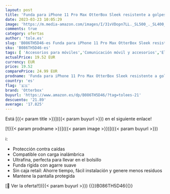 ```yaml
---
layout: post
title: 'Funda para iPhone 11 Pro Max OtterBox Sleek resistente a golpes y caídas Ultra-fina  Protectora Testada con los estándares Militares anticaídas  Transparente  Sin Pack Retail'
date: 2023-03-23 10:05:29
image: 'https://m.media-amazon.com/images/I/31vVDopn7LL._SL500_._SL400_.jpg'
comments: true
category: ofertas
author: 'tole.es'
slug: 'B086TH5D46-es Funda para iPhone 11 Pro Max OtterBox Sleek resistente a...'
sku: 'B086TH5D46-es'
tags: [ 'Accesorios para móviles','Comunicación móvil y accesorios','Electrónica','Fundas y carcasas para teléfonos móviles','iphone','otterbox','🇪🇸', ]
actualPrice: 19.52 EUR
currency: EUR
price: 19.52
comparePrice: 24.99 EUR
prodname: 'Funda para iPhone 11 Pro Max OtterBox Sleek resistente a golpes y caídas Ultra-fina  Protectora Testada con los estándares Militares anticaídas  Transparente  Sin Pack Retail'
country: 'es'
flag: '🇪🇸'
brand: 'Otterbox'
buyurl: 'https://www.amazon.es/dp/B086TH5D46/?tag=tolees-21'
descuento: '21.89'
average: '17.825'
---
```


Está [{{< param title >}}]({{< param buyurl >}}) en el siguiente enlace!

[![{{< param prodname >}}]({{< param image >}})]({{< param buyurl >}})

ℹ️:

- Protección contra caídas
- Compatible con carga inalámbrica
- Ultrafina, perfecta para llevar en el bolsillo
- Funda rígida con agarre suave
- Sin caja retail: Ahorre tiempo, fácil instalación y genere menos residuos
- Mantene la pantalla protegida

[🛒 Ver la oferta!!]({{< param buyurl >}})
{{<world>}}B086TH5D46{{</world>}}
